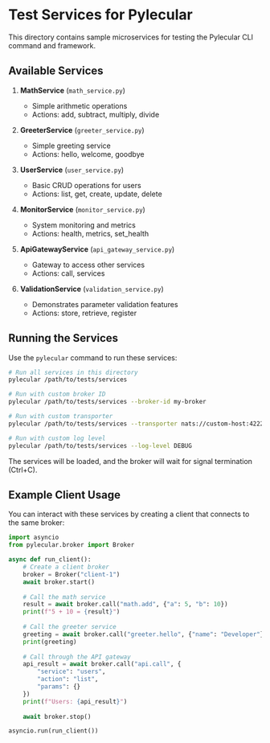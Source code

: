 # Test Services for Pylecular

This directory contains sample microservices for testing the Pylecular CLI command and framework.

## Available Services

1. **MathService** (`math_service.py`)
   - Simple arithmetic operations
   - Actions: add, subtract, multiply, divide

2. **GreeterService** (`greeter_service.py`)
   - Simple greeting service
   - Actions: hello, welcome, goodbye

3. **UserService** (`user_service.py`)
   - Basic CRUD operations for users
   - Actions: list, get, create, update, delete

4. **MonitorService** (`monitor_service.py`)
   - System monitoring and metrics
   - Actions: health, metrics, set_health

5. **ApiGatewayService** (`api_gateway_service.py`)
   - Gateway to access other services
   - Actions: call, services

6. **ValidationService** (`validation_service.py`)
   - Demonstrates parameter validation features
   - Actions: store, retrieve, register

## Running the Services

Use the `pylecular` command to run these services:

```bash
# Run all services in this directory
pylecular /path/to/tests/services

# Run with custom broker ID
pylecular /path/to/tests/services --broker-id my-broker

# Run with custom transporter
pylecular /path/to/tests/services --transporter nats://custom-host:4222

# Run with custom log level
pylecular /path/to/tests/services --log-level DEBUG
```

The services will be loaded, and the broker will wait for signal termination (Ctrl+C).

## Example Client Usage

You can interact with these services by creating a client that connects to the same broker:

```python
import asyncio
from pylecular.broker import Broker

async def run_client():
    # Create a client broker
    broker = Broker("client-1")
    await broker.start()
    
    # Call the math service
    result = await broker.call("math.add", {"a": 5, "b": 10})
    print(f"5 + 10 = {result}")
    
    # Call the greeter service
    greeting = await broker.call("greeter.hello", {"name": "Developer"})
    print(greeting)
    
    # Call through the API gateway
    api_result = await broker.call("api.call", {
        "service": "users", 
        "action": "list", 
        "params": {}
    })
    print(f"Users: {api_result}")
    
    await broker.stop()

asyncio.run(run_client())
```
